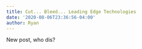 ```yaml
---
title: Cut... Bleed... Leading Edge Technologies
date: '2020-08-06T23:36:56-04:00'
author: Ryan
---
```

New post, who dis?